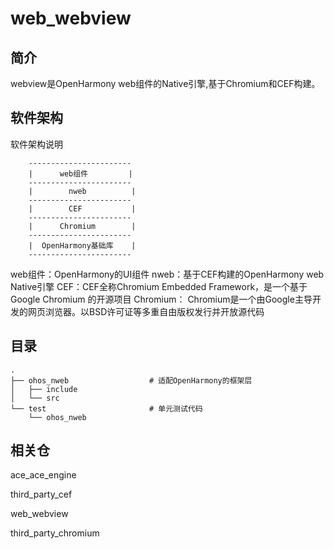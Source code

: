# web_webview

## 简介

webview是OpenHarmony web组件的Native引擎,基于Chromium和CEF构建。

## 软件架构
软件架构说明

```
    -----------------------
    |      web组件         |
    -----------------------
    |        nweb          |
    -----------------------
    |        CEF           |
    -----------------------
    |      Chromium        |
    -----------------------
    |  OpenHarmony基础库    |
    -----------------------
```

 web组件：OpenHarmony的UI组件
 nweb：基于CEF构建的OpenHarmony web Native引擎
 CEF：CEF全称Chromium Embedded Framework，是一个基于Google Chromium 的开源项目
 Chromium： Chromium是一个由Google主导开发的网页浏览器。以BSD许可证等多重自由版权发行并开放源代码

 ## 目录
```
.
├── ohos_nweb                  # 适配OpenHarmony的框架层
│   ├── include
│   └── src
└── test                       # 单元测试代码
    └── ohos_nweb
```

## 相关仓
ace_ace_engine

third_party_cef

web_webview

third_party_chromium
